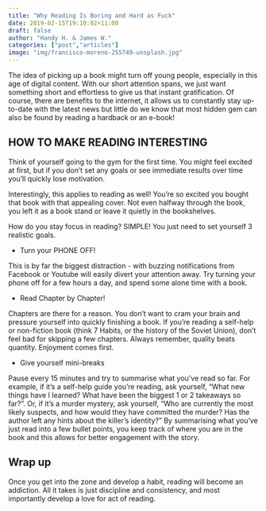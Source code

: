 ```yaml
---
title: "Why Reading Is Boring and Hard as Fuck"
date: 2019-02-15T19:10:02+11:00
draft: false
author: "Handy H. & James W."
categories: ["post","articles"]
image: "img/francisco-moreno-255749-unsplash.jpg"
---
```


The idea of picking up a book might turn off young people, especially in this age of digital content. With our short attention spans, we just want something short and effortless to give us that instant gratification. Of course, there are benefits to the internet, it allows us to constantly stay up-to-date with the latest news but little do we know that most hidden gem can also be found by reading a hardback or an e-book! 

## HOW TO MAKE READING INTERESTING

Think of yourself going to the gym for the first time. You might feel excited at first, but if you don’t set any goals or see immediate results over time you’ll quickly lose motivation.

Interestingly, this applies to reading as well! You’re so excited you bought that book with that appealing cover. Not even halfway through the book, you left it as a book stand or leave it quietly in the bookshelves.

How do you stay focus in reading? SIMPLE! You just need to set yourself 3 realistic goals.

* Turn your PHONE OFF!

This is by far the biggest distraction - with buzzing notifications from Facebook or Youtube will easily divert your attention away. Try turning your phone off for a few hours a day, and spend some alone time with a book.

* Read Chapter by Chapter!

Chapters are there for a reason. You don’t want to cram your brain and pressure yourself into quickly finishing a book. If you’re reading a self-help or non-fiction book (think 7 Habits, or the history of the Soviet Union), don’t feel bad for skipping a few chapters. Always remember, quality beats quantity. Enjoyment comes first.  

* Give yourself mini-breaks

Pause every 15 minutes and try to summarise what you’ve read so far. For example, if it’s a self-help guide you’re reading, ask yourself, “What new things have I learned? What have been the biggest 1 or 2 takeaways so far?”.
Or, if it’s a murder mystery, ask yourself, “Who are currently the most likely suspects, and how would they have committed the murder? Has the author left any hints about the killer’s identity?”
By summarising what you’ve just read into a few bullet points, you keep track of where you are in the book and this allows for better engagement with the story.

## Wrap up

Once you get into the zone and develop a habit, reading will become an addiction. All it takes is just discipline and consistency, and most importantly develop a love for act of reading.
